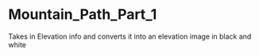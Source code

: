 # Mountain_Path_Part_1

Takes in Elevation info and converts it into an elevation image in black and white
